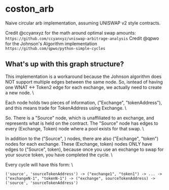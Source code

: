 # coston_arb

Naive circular arb implementation, assuming UNISWAP v2 style contracts.

Credit @ccyanxyz for the math around optimal swap amounts: `https://github.com/ccyanxyz/uniswap-arbitrage-analysis`
Credit @qpwo for the Johnson's Algorithm implementation `https://github.com/qpwo/python-simple-cycles`


## What's up with this graph structure?

This implementation is a workaround because the Johnson algorithm does NOT support multiple edges between the same node. So, isntead of having one WNAT <-> Token2 edge for each exchange, we actually need to create a new node. \\

Each node holds two pieces of information, ("Exchange", "tokenAddress"), and this means trade for TokenAddress using Exchange. \\

So. There is a "Source" node, which is unaffiliated to an exchange, and represents what is held on the contract. The "Source" node has edges to every (Exchange, Token) node where a pool exists for that swap. \\

In addition to the ("Source", <token>) nodes, there are also ("Exchange", "token") nodes for each exchange. These (Exchange, token) nodes ONLY have edges to ("Source", token), because once you use an exchange to swap for your source token, you have completed the cycle. \\

Every cycle will have this form: \\

` ('source', 'sourceTokenAddress') -> ("exchange1", "token1") -> ... -> ("exchangeN-1", "tokenN-1") -> ("exchange", sourceTokenAddress) -> ('source', 'sourceTokenAddress') `